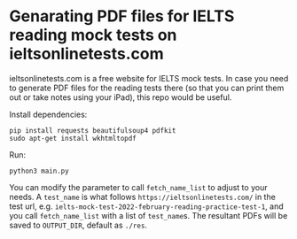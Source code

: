 # Genarating PDF files for IELTS reading mock tests on ieltsonlinetests.com

ieltsonlinetests.com is a free website for IELTS mock tests. In case you need to generate PDF files for the reading tests there (so that you can print them out or take notes using your iPad), this repo would be useful.

Install dependencies:

```
pip install requests beautifulsoup4 pdfkit
sudo apt-get install wkhtmltopdf
```

Run:

```
python3 main.py
```

You can modify the parameter to call `fetch_name_list` to adjust to your needs. A `test_name` is what follows `https://ieltsonlinetests.com/` in the test url, e.g. `ielts-mock-test-2022-february-reading-practice-test-1`, and you call `fetch_name_list` with a list of `test_name`s. The resultant PDFs will be saved to `OUTPUT_DIR`, default as `./res`.
